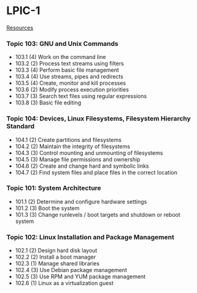 # LPIC-1


[Resources](https://github.com/edtasixm01/LPIC-1/blob/main/Resources.md)


### Topic 103: GNU and Unix Commands

 * 103.1 (4) Work on the command line
 * 103.2 (2) Process text streams using filters
 * 103.3 (4) Perform basic file management
 * 103.4 (4) Use streams, pipes and redirects
 * 103.5 (4) Create, monitor and kill processes
 * 103.6 (2) Modify process execution priorities
 * 103.7 (3) Search text files using regular expressions
 * 103.8 (3) Basic file editing


### Topic 104: Devices, Linux Filesystems, Filesystem Hierarchy Standard

 * 104.1 (2) Create partitions and filesystems
 * 104.2 (2) Maintain the integrity of filesystems
 * 104.3 (3) Control mounting and unmounting of filesystems
 * 104.5 (3) Manage file permissions and ownership
 * 104.6 (2) Create and change hard and symbolic links
 * 104.7 (2) Find system files and place files in the correct location


### Topic 101: System Architecture

 * 101.1 (2) Determine and configure hardware settings
 * 101.2 (3) Boot the system
 * 101.3 (3) Change runlevels / boot targets and shutdown or reboot system


### Topic 102: Linux Installation and Package Management

 * 102.1 (2) Design hard disk layout
 * 102.2 (2) Install a boot manager
 * 102.3 (1) Manage shared libraries
 * 102.4 (3) Use Debian package management
 * 102.5 (3) Use RPM and YUM package management
 * 102.6 (1) Linux as a virtualization guest

